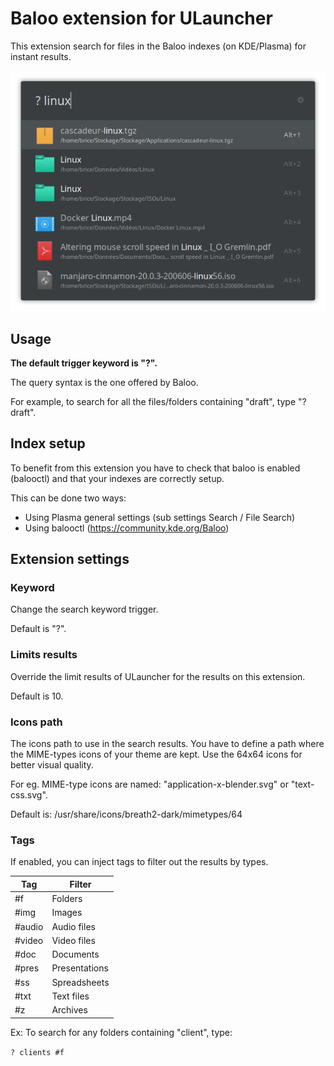 # Baloo extension for ULauncher

This extension search for files in the Baloo indexes (on KDE/Plasma) for instant results.

![alt text](https://github.com/briceio/ulauncher-baloo/blob/master/overview.png?raw=true)

## Usage

**The default trigger keyword is "?".**

The query syntax is the one offered by Baloo.

For example, to search for all the files/folders containing "draft", type "? draft".

## Index setup

To benefit from this extension you have to check that baloo is enabled (balooctl) and that your indexes are correctly setup.

This can be done two ways:
- Using Plasma general settings (sub settings Search / File Search)
- Using balooctl (https://community.kde.org/Baloo)

## Extension settings

### Keyword

Change the search keyword trigger. 

Default is "?".

### Limits results

Override the limit results of ULauncher for the results on this extension. 

Default is 10.

### Icons path

The icons path to use in the search results. You have to define a path where the MIME-types icons of your theme are kept. Use the 64x64 icons for better visual quality.

For eg. MIME-type icons are named: "application-x-blender.svg" or "text-css.svg". 

Default is: /usr/share/icons/breath2-dark/mimetypes/64

### Tags

If enabled, you can inject tags to filter out the results by types. 

| Tag | Filter |
|-|-|
| #f | Folders |
| #img | Images |
| #audio | Audio files |
| #video | Video files |
| #doc | Documents  |
| #pres | Presentations |
| #ss | Spreadsheets |
| #txt | Text files |
| #z | Archives |

Ex: To search for any folders containing "client", type:

```? clients #f```